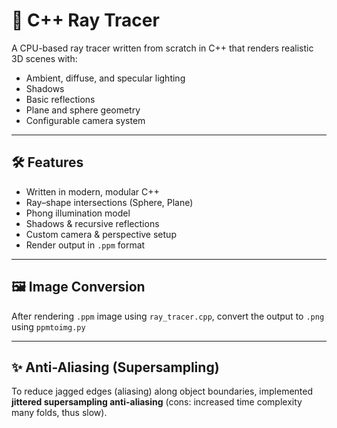 # 🎯 C++ Ray Tracer

A CPU-based ray tracer written from scratch in C++ that renders realistic 3D scenes with:
- Ambient, diffuse, and specular lighting
- Shadows
- Basic reflections
- Plane and sphere geometry
- Configurable camera system

---

## 🛠️ Features

- Written in modern, modular C++
- Ray–shape intersections (Sphere, Plane)
- Phong illumination model
- Shadows & recursive reflections
- Custom camera & perspective setup
- Render output in `.ppm` format

---

## 🖼 Image Conversion

After rendering `.ppm` image using `ray_tracer.cpp`, convert the output to `.png` using `ppmtoimg.py`

---

## ✨ Anti-Aliasing (Supersampling)

To reduce jagged edges (aliasing) along object boundaries, implemented **jittered supersampling anti-aliasing** (cons: increased time complexity many folds, thus slow).